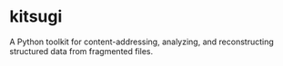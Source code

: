 # kitsugi
A Python toolkit for content-addressing, analyzing, and reconstructing structured data from fragmented files.
